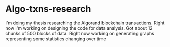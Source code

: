 # Algo-txns-research

I'm doing my thesis researching the Algorand blockchain transactions. Right now I'm working on designing the code for data analysis. Got about 12 chunks of 500 blocks of data. Right now working on generating graphs representing some statistics changing over time
